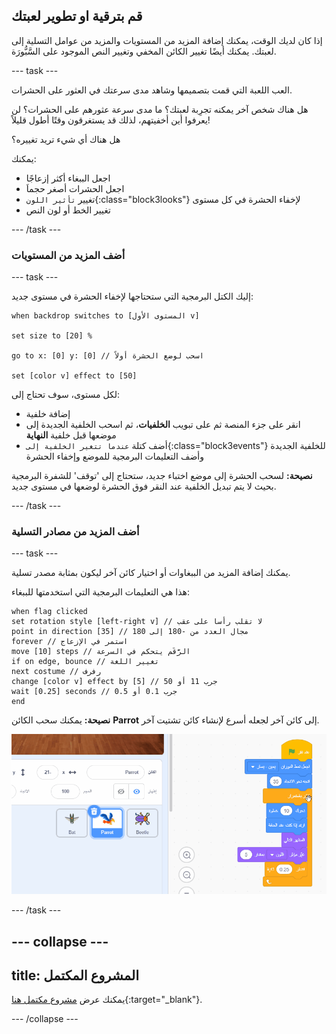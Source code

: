 ## قم بترقية او تطوير لعبتك

إذا كان لديك الوقت، يمكنك إضافة المزيد من المستويات والمزيد من عوامل التسلية إلى لعبتك. يمكنك أيضًا تغيير الكائن المخفي وتغيير النص الموجود على السَّبُّورَة.

--- task ---

العب اللعبة التي قمت بتصميمها وشاهد مدى سرعتك في العثور على الحشرات.

هل هناك شخص آخر يمكنه تجرِبة لعبتك؟ ما مدى سرعة عثورهم على الحشرات؟ لن يعرفوا أين أخفيتهم، لذلك قد يستغرقون وقتًا أطول قليلاً!

هل هناك أي شيء تريد تغييره؟

يمكنك:
- اجعل الببغاء أكثر إزعاجًا
- اجعل الحشرات أصغر حجماَ
- تغيير `تأثير اللون`{:class="block3looks"} لإخفاء الحشرة في كل مستوى
- تغيير الخط أو لون النص

--- /task ---

### أضف المزيد من المستويات

--- task ---

إليك الكتل البرمجية التي ستحتاجها لإخفاء الحشرة في مستوى جديد:

```blocks3
when backdrop switches to [المستوى الأول v]

set size to [20] %

go to x: [0] y: [0] // اسحب لوضع الحشرة أولاً

set [color v] effect to [50]
```

لكل مستوى، سوف تحتاج إلى:
- إضافة خلفية
- انقر على جزء المنصة ثم على تبويب **الخلفيات**، ثم اسحب الخلفية الجديدة إلى موضعها قبل خلفية **النهاية**
- أضف كتلة `عندما تتغير الخلفية إلى`{:class="block3events"} للخلفية الجديدة وأضف التعليمات البرمجية للموضع وإخفاء الحشرة

**نصيحة:** لسحب الحشرة إلى موضع اختباء جديد، ستحتاج إلى 'توقف' للشفرة البرمجية بحيث لا يتم تبديل الخلفية عند النقر فوق الحشرة لوضعها في مستوى جديد.

--- /task ---

### أضف المزيد من مصادر التسلية

--- task ---

يمكنك إضافة المزيد من الببغاوات أو اختيار كائن آخر ليكون بمثابة مصدر تسلية.

هذا هي التعليمات البرمجية التي استخدمتها للببغاء:

```blocks3
when flag clicked
set rotation style [left-right v] // لا تقلب رأسا على عقب
point in direction [35] // مجال العدد من -180 إلى 180
forever // استمر في الإزعاج
move [10] steps // الرَّقَم يتحكم في السرعة
if on edge, bounce // تغيير اللغة
next costume // رفرف
change [color v] effect by [5] // جرب 11 أو 50
wait [0.25] seconds // جرب 0.1 أو 0.5
end
```

**نصيحة:** يمكنك سحب الكائن **Parrot** إلى كائن آخر لجعله أسرع لإنشاء كائن تشتيت آخر.

![يمكنك نسخ التعليمات البرمجية من كائن إلى كائن آخر في قائمة كائن.](images/drag-parrot-code.gif)

--- /task ---

--- collapse ---
---
title: المشروع المكتمل
---

يمكنك عرض [مشروع مكتمل هنا](https://scratch.mit.edu/projects/627780401/){:target="_blank"}.

--- /collapse ---